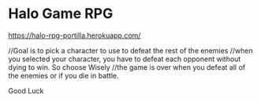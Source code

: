 # Halo Game RPG
https://halo-rpg-portilla.herokuapp.com/

//Goal is to pick a character to use to defeat the rest of the enemies
//when you selected your character, you have to defeat each opponent without dying to win.  So choose Wisely
//the game is over when you defeat all of the enemies or if you die in battle.

Good Luck
